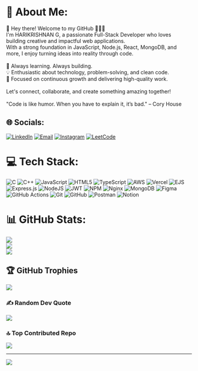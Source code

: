 # 💫 About Me:
👋 Hey there! Welcome to my GitHub 👨‍💻✨<br>I'm HARIKRISHNAN G, a passionate Full-Stack Developer who loves building creative and impactful web applications.<br>With a strong foundation in JavaScript, Node.js, React, MongoDB, and more, I enjoy turning ideas into reality through code.<br><br>🚀 Always learning. Always building.<br>💡 Enthusiastic about technology, problem-solving, and clean code.<br>🎯 Focused on continuous growth and delivering high-quality work.<br><br>Let's connect, collaborate, and create something amazing together!<br><br>"Code is like humor. When you have to explain it, it’s bad." – Cory House


## 🌐 Socials:
[![LinkedIn](https://img.shields.io/badge/LinkedIn-%230077B5.svg?logo=linkedin&logoColor=white)](https://linkedin.com/in/harikrishnan-g-1315721b7) 
[![Email](https://img.shields.io/badge/Email-D14836?logo=gmail&logoColor=white)](mailto:harikrishnangmonkuttan@gmail.com) 
[![Instagram](https://img.shields.io/badge/Instagram-%23E4405F.svg?logo=instagram&logoColor=white)](https://instagram.com/YOUR_USERNAME) 
[![LeetCode](https://img.shields.io/badge/LeetCode-%23FFA116.svg?logo=leetcode&logoColor=black)](https://leetcode.com/YOUR_USERNAME)


# 💻 Tech Stack:
![C](https://img.shields.io/badge/c-%2300599C.svg?style=for-the-badge&logo=c&logoColor=white) ![C++](https://img.shields.io/badge/c++-%2300599C.svg?style=for-the-badge&logo=c%2B%2B&logoColor=white) ![JavaScript](https://img.shields.io/badge/javascript-%23323330.svg?style=for-the-badge&logo=javascript&logoColor=%23F7DF1E) ![HTML5](https://img.shields.io/badge/html5-%23E34F26.svg?style=for-the-badge&logo=html5&logoColor=white) ![TypeScript](https://img.shields.io/badge/typescript-%23007ACC.svg?style=for-the-badge&logo=typescript&logoColor=white) ![AWS](https://img.shields.io/badge/AWS-%23FF9900.svg?style=for-the-badge&logo=amazon-aws&logoColor=white) ![Vercel](https://img.shields.io/badge/vercel-%23000000.svg?style=for-the-badge&logo=vercel&logoColor=white) ![EJS](https://img.shields.io/badge/ejs-%23B4CA65.svg?style=for-the-badge&logo=ejs&logoColor=black) ![Express.js](https://img.shields.io/badge/express.js-%23404d59.svg?style=for-the-badge&logo=express&logoColor=%2361DAFB) ![NodeJS](https://img.shields.io/badge/node.js-6DA55F?style=for-the-badge&logo=node.js&logoColor=white) ![JWT](https://img.shields.io/badge/JWT-black?style=for-the-badge&logo=JSON%20web%20tokens) ![NPM](https://img.shields.io/badge/NPM-%23CB3837.svg?style=for-the-badge&logo=npm&logoColor=white) ![Nginx](https://img.shields.io/badge/nginx-%23009639.svg?style=for-the-badge&logo=nginx&logoColor=white) ![MongoDB](https://img.shields.io/badge/MongoDB-%234ea94b.svg?style=for-the-badge&logo=mongodb&logoColor=white) ![Figma](https://img.shields.io/badge/figma-%23F24E1E.svg?style=for-the-badge&logo=figma&logoColor=white) ![GitHub Actions](https://img.shields.io/badge/github%20actions-%232671E5.svg?style=for-the-badge&logo=githubactions&logoColor=white) ![Git](https://img.shields.io/badge/git-%23F05033.svg?style=for-the-badge&logo=git&logoColor=white) ![GitHub](https://img.shields.io/badge/github-%23121011.svg?style=for-the-badge&logo=github&logoColor=white) ![Postman](https://img.shields.io/badge/Postman-FF6C37?style=for-the-badge&logo=postman&logoColor=white) ![Notion](https://img.shields.io/badge/Notion-%23000000.svg?style=for-the-badge&logo=notion&logoColor=white)
# 📊 GitHub Stats:
![](https://github-readme-stats.vercel.app/api?username=Harikrishnang-cloud&theme=dark&hide_border=false&include_all_commits=false&count_private=false)<br/>
![](https://nirzak-streak-stats.vercel.app/?user=Harikrishnang-cloud&theme=dark&hide_border=false)<br/>
![](https://github-readme-stats.vercel.app/api/top-langs/?username=Harikrishnang-cloud&theme=dark&hide_border=false&include_all_commits=false&count_private=false&layout=compact)

## 🏆 GitHub Trophies
![](https://github-profile-trophy.vercel.app/?username=Harikrishnang-cloud&theme=radical&no-frame=true&no-bg=true&margin-w=4)

### ✍️ Random Dev Quote
![](https://quotes-github-readme.vercel.app/api?type=horizontal&theme=radical)

### 🔝 Top Contributed Repo
![](https://github-contributor-stats.vercel.app/api?username=Harikrishnang-cloud&limit=5&theme=dark&combine_all_yearly_contributions=true)

---
[![](https://visitcount.itsvg.in/api?id=Harikrishnang-cloud&icon=0&color=0)](https://visitcount.itsvg.in)

<!-- Proudly created with GPRM ( https://gprm.itsvg.in ) -->
